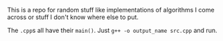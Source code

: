 This is a repo for random stuff like implementations of algorithms I come across or stuff I don't know where else to put.

The `.cpp`s all have their `main()`. Just `g++ -o output_name src.cpp` and run.
